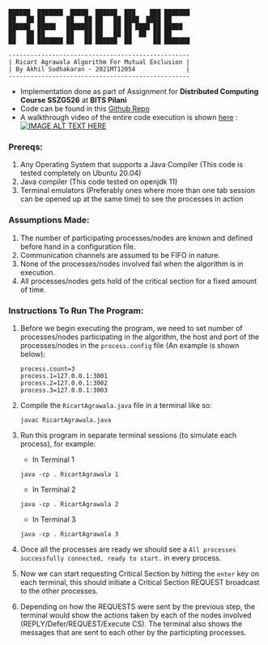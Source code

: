 ```
██████  ███████  █████  ██████  ███    ███ ███████ 
██   ██ ██      ██   ██ ██   ██ ████  ████ ██      
██████  █████   ███████ ██   ██ ██ ████ ██ █████   
██   ██ ██      ██   ██ ██   ██ ██  ██  ██ ██      
██   ██ ███████ ██   ██ ██████  ██      ██ ███████ 

--------------------------------------------------
| Ricart Agrawala Algorithm For Mutual Exclusion |
| By Akhil Sudhakaran - 2021MT12054              |
--------------------------------------------------
```

- Implementation done as part of Assignment for **Distributed Computing Course SSZG526** at **BITS Pilani**
- Code can be found in this [Github Repo](https://github.com/Akhilsudh/BITS-Assignment/tree/master/Semester%201/Distributed%20Computing)
- A walkthrough video of the entire code execution is shown [here](https://youtu.be/KHTUzgayibg) :
[![IMAGE ALT TEXT HERE](https://img.youtube.com/vi/KHTUzgayibg/0.jpg)](https://youtu.be/KHTUzgayibg)

### Prereqs:
1. Any Operating System that supports a Java Compiler (This code is tested completely on Ubuntu 20.04)
2. Java compiler (This code tested on openjdk 11)
3. Terminal emulators (Preferably ones where more than one tab session can be opened up at the same time) to see the processes in action

### Assumptions Made:
1. The number of participating processes/nodes are known and defined before hand in a configuration file.
2. Communication channels are assumed to be FIFO in nature.
3. None of the processes/nodes involved fail when the algorithm is in execution. 
4. All processes/nodes gets hold of the critical section for a fixed amount of time.

### Instructions To Run The Program:
1. Before we begin executing the program, we need to set number of processes/nodes participating in the algorithm, the host and port of the processes/nodes in the `process.config` file (An example is shown below):
    ```
    process.count=3
    process.1=127.0.0.1:3001
    process.2=127.0.0.1:3002
    process.3=127.0.0.1:3003
    ```

2. Compile the `RicartAgrawala.java` file in a terminal like so:
    ```
    javac RicartAgrawala.java
    ```

3. Run this program in separate terminal sessions (to simulate each process), for example:
    * In Terminal 1
    ```
    java -cp . RicartAgrawala 1
    ```

    * In Terminal 2
    ```
    java -cp . RicartAgrawala 2
    ```

    * In Terminal 3
    ```
    java -cp . RicartAgrawala 3
    ```

4. Once all the processes are ready we should see a `All processes successfully connected, ready to start.` in every process.

5. Now we can start requesting Critical Section by hitting the `enter` key on each terminal, this should initiate a Critical Section REQUEST broadcast to the other processes.

6. Depending on how the REQUESTS were sent by the previous step, the terminal would show the actions taken by each of the nodes involved (REPLY/Defer/REQUEST/Execute CS). The terminal also shows the messages that are sent to each other by the participting processes.
